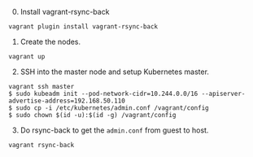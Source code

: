 0. Install vagrant-rsync-back
```
vagrant plugin install vagrant-rsync-back
```

1. Create the nodes.
```
vagrant up
```

2. SSH into the master node and setup Kubernetes master.
```
vagrant ssh master
$ sudo kubeadm init --pod-network-cidr=10.244.0.0/16 --apiserver-advertise-address=192.168.50.110
$ sudo cp -i /etc/kubernetes/admin.conf /vagrant/config
$ sudo chown $(id -u):$(id -g) /vagrant/config
```

3. Do rsync-back to get the `admin.conf` from guest to host.
```
vagrant rsync-back
```
